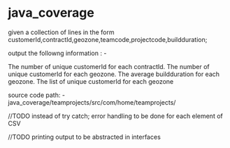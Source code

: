 # java_coverage
given a collection of lines in the form customerId,contractId,geozone,teamcode,projectcode,buildduration;

output the followng information : - 

The number of unique customerId for each contractId.
  The number of unique customerId for each geozone.
  The average buildduration for each geozone.
  The list of unique customerId for each geozone
  
  

source code path: - java_coverage/teamprojects/src/com/home/teamprojects/


//TODO instead of try catch; error handling to be done for each element of CSV
       
 //TODO printing output to be abstracted in interfaces
